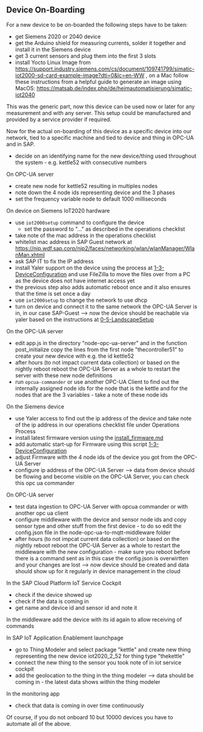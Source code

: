 ## Device On-Boarding

For a new device to be on-boarded the following steps have to be taken:

- get Siemens 2020 or 2040 device
- get the Arduino shield for measuring currents, solder it together and install it in the Siemens device
- get 3 current sensors and plug them into the first 3 slots
- install Yocto Linux Image from https://support.industry.siemens.com/cs/document/109741799/simatic-iot2000-sd-card-example-image?dti=0&lc=en-WW , on a Mac follow these instructions from a helpful guide to generate an image using MacOS: https://matsab.de/index.php/de/heimautomatisierung/simatic-iot2040

This was the generic part, now this device can be used now or later for any measurement and with any server. This setup could be manufactured and provided by a service provider if required.

Now for the actual on-boarding of this device as a specific device into our network, tied to a specific machine and tied to device and thing in OPC-UA and in SAP.

 - decide on an identifying name for the new device/thing used throughout the system - e.g. kettle52 with consecutive numbers

On OPC-UA server
- create new node for kettle52 resulting in multiples nodes
- note down the 4 node ids representing device and the 3 phases
- set the frequency variable node to default 1000 milliseconds

On device on Siemens IoT2020 hardware
- use `iot2000setup` command to configure the device
	- set the password to "..." as described in the operations checklist
- take note of the mac address in the operations checklist
- whitelist mac address in SAP Guest network at https://nip.wdf.sap.corp/nip2/faces/networking/wlan/wlanManager/WlanMan.xhtml
- ask SAP IT to fix the IP address
- install Yaler support on the device using the process at [1-3-DeviceConfiguration](../1-3-DeviceConfiguration/Yocto-Linux_Autostart-Yaler.md) and use FileZilla to move the files over from a PC as the device does not have internet access yet
- the previous step also adds automatic reboot once and it also ensures that the time is set once a day
- use `iot2000setup` to change the network to use dhcp
- turn on device and connect it to the same network the OPC-UA Server is in, in our case SAP-Guest
--> now the device should be reachable via yaler based on the instructions at [0-5-LandscapeSetup](../0-5-LandscapeSetup/AccessSiemensAndRaspberryViaYaler.md)

On the OPC-UA server
- edit app.js in the directory "node-opc-ua-server" and in the function post_initialize copy the lines from the first node "thecontroller51" to create your new device with e.g. the id kettle52
- after hours (to not impact current data collection) or based on the nightly reboot reboot the OPC-UA Server as a whole to restart the server with these new node definitions
- run `opcua-commander` or use another OPC-UA Client to find out the internally assigned node ids for the node that is the kettle and for the nodes that are the 3 variables - take a note of these node ids

On the Siemens device
- use Yaler access to find out the ip address of the device and take note of the ip address in our operations checklist file under Operations Process
- install latest firmware version using the [install_firmware.md](install_firmware.md)
- add automatic start-up for Firmware using this script [1-3-DeviceConfiguration](../3-1-AutomaticBootupScripts/SiemensIOT2000.md)
- adjust Firmware with the 4 node ids of the device you got from the OPC-UA Server
- configure ip address of the OPC-UA Server
--> data from device should be flowing and become visible on the OPC-UA Server, you can check this opc ua commander

On OPC-UA server
- test data ingestion to OPC-UA Server with opcua commander or with another opc ua client
- configure middleware with the device and sensor node ids and copy sensor type and other stuff from the first device  - to do so edit the config.json file in the node-opc-ua-to-mqtt-middleware folder
- after hours (to not impcat current data collection) or based on the nightly reboot reboot the OPC-UA Server as a whole to restart the middleware with the new configuration - make sure you reboot before there is a command sent as in this case the config.json is overwirtten and your changes are lost
--> now device should be created and data should show up for it regularly in device management in the cloud

In the SAP Cloud Platform IoT Service Cockpit
- check if the device showed up
- check if the data is coming in
- get name and device id and sensor id and note it

In the middleware add the device with its id again to allow receiving of commands

In SAP IoT Application Enablement launchpage
- go to Thing Modeler and select package "kettle" and create new thing representing the new device iot2020_2_52 for thing type "thekettle"
- connect the new thing to the sensor you took note of in iot service cockpit
- add the geolocation to the thing in the thing modeler
--> data should be coming in - the latest data shows within the thing modeler

In the monitoring app
- check that data is coming in over time continuously

Of course, if you do not onboard 10 but 10000 devices you have to automate all of the above.
